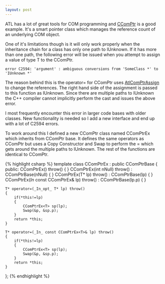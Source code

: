 ```yaml
---
layout: post
---
```

ATL has a lot of great tools for COM programming and [CComPtr](http://msdn2.microsoft.com/en-us/library/ezzw7k98\(VS.80\).aspx) is a good example.  It's a smart pointer class which manages the reference count of an underlying COM object.

One of it's limitations though is it will only work properly when the inheritance chain for a class has only one path to IUnknown.  If it has more than one path, the following error will be issued when you attempt to assign a value of type T to the CComPtr.

    error C2594: 'argument' : ambiguous conversions from 'SomeClass *' to 'IUnknown *'  

The reason behind this is the operator= for CComPtr uses [AtlComPtrAssign](http://msdn2.microsoft.com/en-us/library/40d27a83\(vs.71\).aspx) to change the references.  The right hand side of the assignment is passed to this function as IUnknown.  Since there are multiple paths to IUnknown the C++ compiler cannot implicitly perform the cast and issues the above error.

I most frequently encounter this error in larger code bases with older classes.  New functionality is needed so I add a new interface and end up with a lot of C2594 errors.

To work around this I defined a new CComPtr class named CComPtrEx which inherits from CComPtr base.  It defines the same operators as CComPtr but uses a Copy Constructor and Swap to perform the = which gets around the multiple paths to IUnknown.  The rest of the functions are identical to CComPtr.

    
{% highlight csharp %}
template <class T>
class CComPtrEx : public CComPtrBase<T>
{
public:
    CComPtrEx() throw()
    {
    }
    CComPtrEx(int nNull) throw() :
        CComPtrBase<T>(nNull)
    {
    }
    CComPtrEx(T* lp) throw() :
        CComPtrBase<T>(lp)
    {
    }
    CComPtrEx(_In_ const CComPtrEx<T>& lp) throw() :
        CComPtrBase<T>(lp.p)
    {
    }

    T* operator=(_In_opt_ T* lp) throw()
    {
        if(*this!=lp)
        {
            CComPtrEx<T> sp(lp);
            Swap(&p, &sp.p);
        }
        return *this;
    }

    T* operator=(_In_ const CComPtrEx<T>& lp) throw()
    {
        if(*this!=lp)
        {
            CComPtrEx<T> sp(lp);
            Swap(&p, &sp.p);
        }
        return *this;
    }
};
{% endhighlight %}

